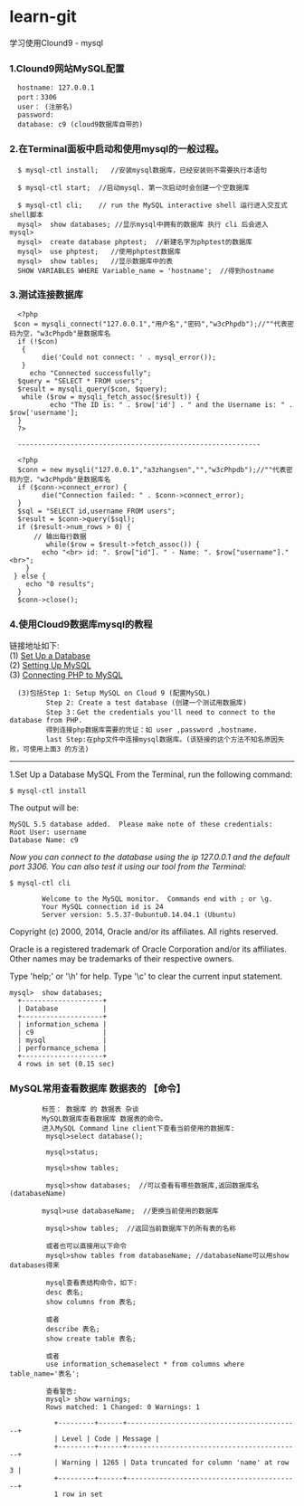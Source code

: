 # learn-git
学习使用Clound9 - mysql

### 1.Clound9网站MySQL配置
      hostname: 127.0.0.1
      port：3306
      user： (注册名)
      password:   
      database: c9 (cloud9数据库自带的)

### 2.在Terminal面板中启动和使用mysql的一般过程。
      $ mysql-ctl install;   //安装mysql数据库，已经安装则不需要执行本语句
      
      $ mysql-ctl start;  //启动mysql. 第一次启动时会创建一个空数据库
      
      $ mysql-ctl cli;    // run the MySQL interactive shell 运行进入交互式shell脚本
      mysql>  show databases; //显示mysql中拥有的数据库 执行 cli 后会进入 mysql> 
      mysql>  create database phptest;  //新建名字为phptest的数据库
      mysql>  use phptest;   //使用phptest数据库
      mysql>  show tables;   //显示数据库中的表
      SHOW VARIABLES WHERE Variable_name = 'hostname';  //得到hostname


### 3.测试连接数据库

      <?php
     $con = mysqli_connect("127.0.0.1","用户名","密码","w3cPhpdb");//""代表密码为空，"w3cPhpdb"是数据库名
      if (!$con)
       {
            die('Could not connect: ' . mysql_error());
       }
         echo "Connected successfully";
      $query = "SELECT * FROM users";
      $result = mysqli_query($con, $query);
       while ($row = mysqli_fetch_assoc($result)) {
              echo "The ID is: " . $row['id'] . " and the Username is: " . $row['username'];
      }
      ?>
      
      ------------------------------------------------------------
      
      <?php
      $conn = new mysqli("127.0.0.1","a3zhangsen","","w3cPhpdb");//""代表密码为空，"w3cPhpdb"是数据库名
      if ($conn->connect_error) {
            die("Connection failed: " . $conn->connect_error);
      } 
      $sql = "SELECT id,username FROM users";
      $result = $conn->query($sql);
      if ($result->num_rows > 0) {
          // 输出每行数据
             while($row = $result->fetch_assoc()) {
            echo "<br> id: ". $row["id"]. " - Name: ". $row["username"]."<br>";
        }
     } else {
        echo "0 results";
      }
      $conn->close();

### 4.使用Cloud9数据库mysql的教程

  链接地址如下:  
  (1) [Set Up a Database](https://docs.c9.io/v1.0/docs/setup-a-database)<br />
  (2) [Setting Up MySQL](https://docs.c9.io/v1.0/docs/setting-up-mysql)<br />
  (3) [Connecting PHP to MySQL](https://docs.c9.io/docs/connecting-php-to-mysql#section--step-1-setup-mysql-on-cloud-9-in-terminal-)<br />
            
      (3)包括Step 1: Setup MySQL on Cloud 9 (配置MySQL)
             Step 2: Create a test database (创建一个测试用数据库)
             Step 3：Get the credentials you'll need to connect to the database from PHP.
             得到连接php数据库需要的凭证：如 user ,password ,hostname.
             last Step:在php文件中连接mysql数据库。(该链接的这个方法不知名原因失败，可使用上面3 的方法)

--------------------------------------------------------------

1.Set Up a Database
MySQL
From the Terminal, run the following command:

    $ mysql-ctl install
The output will be:

    MySQL 5.5 database added.  Please make note of these credentials:
    Root User: username
    Database Name: c9
*Now you can connect to the database using the ip 127.0.0.1 and the default port 3306. You can also test it using our tool from the Terminal:*

    $ mysql-ctl cli
    
            Welcome to the MySQL monitor.  Commands end with ; or \g.
            Your MySQL connection id is 24
            Server version: 5.5.37-0ubuntu0.14.04.1 (Ubuntu)

Copyright (c) 2000, 2014, Oracle and/or its affiliates. All rights reserved.

Oracle is a registered trademark of Oracle Corporation and/or its
affiliates. Other names may be trademarks of their respective
owners.

Type 'help;' or '\h' for help. Type '\c' to clear the current input statement.

    mysql>  show databases;
      +--------------------+
      | Database           |
      +--------------------+
      | information_schema |
      | c9                 |
      | mysql              |
      | performance_schema |
      +--------------------+
      4 rows in set (0.15 sec)



### MySQL常用查看数据库 数据表的  【命令】
            标签： 数据库 的 数据表 杂谈	
            MySQL数据库查看数据库 数据表的命令。
            进入MySQL Command line client下查看当前使用的数据库:
             mysql>select database();
            
             mysql>status;
            
             mysql>show tables;
            
             mysql>show databases;  //可以查看有哪些数据库,返回数据库名(databaseName)
             
            mysql>use databaseName;  //更换当前使用的数据库
            
             mysql>show tables;  //返回当前数据库下的所有表的名称
            
             或者也可以直接用以下命令
             mysql>show tables from databaseName; //databaseName可以用show databases得来
            
             mysql查看表结构命令，如下:
             desc 表名;
             show columns from 表名;
            
             或者 
             describe 表名;
             show create table 表名;
           
             或者  
             use information_schemaselect * from columns where table_name='表名';
            
             查看警告:
             mysql> show warnings;
             Rows matched: 1 Changed: 0 Warnings: 1

               +---------+------+-------------------------------------------+
               | Level | Code | Message |
               +---------+------+-------------------------------------------+
               | Warning | 1265 | Data truncated for column 'name' at row 3 |
               +---------+------+-------------------------------------------+
               1 row in set
